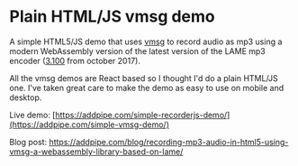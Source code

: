 # Plain HTML/JS vmsg demo
A simple HTML5/JS demo that uses [vmsg](https://github.com/Kagami/vmsg) to record audio as mp3 using a modern WebAssembly version of the latest version of the LAME mp3 encoder ([3.100](https://svn.code.sf.net/p/lame/svn/trunk/lame/doc/html/history.html) from october 2017). 

All the vmsg demos are React based so I thought I'd do a plain HTML/JS one. I've taken great care to make the demo as easy to use on mobile and desktop.

Live demo: [https://addpipe.com/simple-recorderjs-demo/](https://addpipe.com/simple-vmsg-demo/)

Blog post: https://addpipe.com/blog/recording-mp3-audio-in-html5-using-vmsg-a-webassembly-library-based-on-lame/
